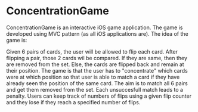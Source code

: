 # ConcentrationGame

ConcentrationGame is an interactive iOS game application. The game is developed using MVC pattern (as all iOS applications are). The idea of the game is: 

Given 6 pairs of cards, the user will be allowed to flip each card. After flipping a pair, those 2 cards wil be compared. If they are same, then they are removed from the set. Else, the cards are flipped back and remain at their position. The game is that the user has to "concentrate" which cards were at which position so that user is able to match a card if they have already seen the position of the same card. The aim is to match all 6 pairs and get them removed from the set. Each unsuccesfull match leads to a penalty. Users can keep track of numbers of flips using a given flip counter and they lose if they reach a specified number of flips. 
